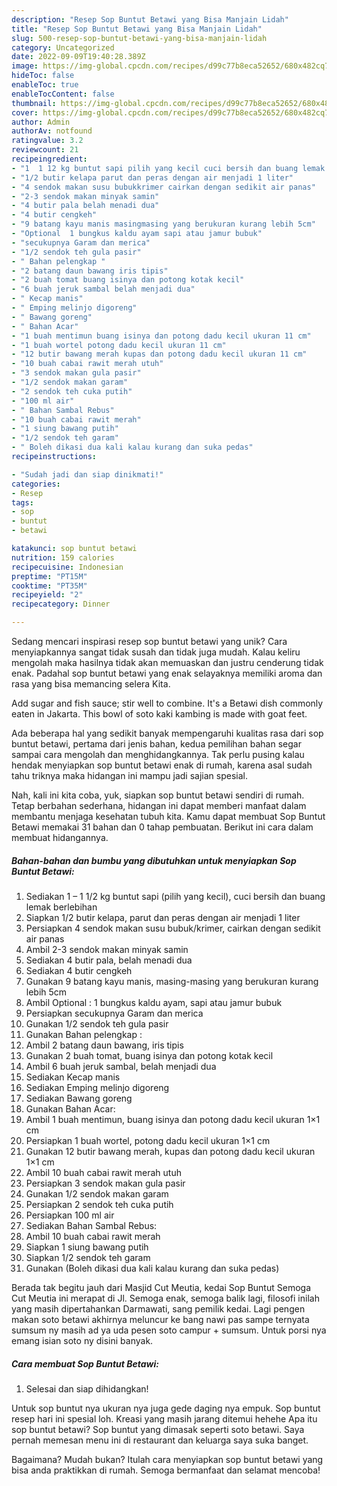 ```yaml
---
description: "Resep Sop Buntut Betawi yang Bisa Manjain Lidah"
title: "Resep Sop Buntut Betawi yang Bisa Manjain Lidah"
slug: 500-resep-sop-buntut-betawi-yang-bisa-manjain-lidah
category: Uncategorized
date: 2022-09-09T19:40:28.389Z
image: https://img-global.cpcdn.com/recipes/d99c77b8eca52652/680x482cq70/sop-buntut-betawi-foto-resep-utama.jpg
hideToc: false
enableToc: true
enableTocContent: false
thumbnail: https://img-global.cpcdn.com/recipes/d99c77b8eca52652/680x482cq70/sop-buntut-betawi-foto-resep-utama.jpg
cover: https://img-global.cpcdn.com/recipes/d99c77b8eca52652/680x482cq70/sop-buntut-betawi-foto-resep-utama.jpg
author: Admin
authorAv: notfound
ratingvalue: 3.2
reviewcount: 21
recipeingredient:
- "1  1 12 kg buntut sapi pilih yang kecil cuci bersih dan buang lemak berlebihan"
- "1/2 butir kelapa parut dan peras dengan air menjadi 1 liter"
- "4 sendok makan susu bubukkrimer cairkan dengan sedikit air panas"
- "2-3 sendok makan minyak samin"
- "4 butir pala belah menadi dua"
- "4 butir cengkeh"
- "9 batang kayu manis masingmasing yang berukuran kurang lebih 5cm"
- "Optional  1 bungkus kaldu ayam sapi atau jamur bubuk"
- "secukupnya Garam dan merica"
- "1/2 sendok teh gula pasir"
- " Bahan pelengkap "
- "2 batang daun bawang iris tipis"
- "2 buah tomat buang isinya dan potong kotak kecil"
- "6 buah jeruk sambal belah menjadi dua"
- " Kecap manis"
- " Emping melinjo digoreng"
- " Bawang goreng"
- " Bahan Acar"
- "1 buah mentimun buang isinya dan potong dadu kecil ukuran 11 cm"
- "1 buah wortel potong dadu kecil ukuran 11 cm"
- "12 butir bawang merah kupas dan potong dadu kecil ukuran 11 cm"
- "10 buah cabai rawit merah utuh"
- "3 sendok makan gula pasir"
- "1/2 sendok makan garam"
- "2 sendok teh cuka putih"
- "100 ml air"
- " Bahan Sambal Rebus"
- "10 buah cabai rawit merah"
- "1 siung bawang putih"
- "1/2 sendok teh garam"
- " Boleh dikasi dua kali kalau kurang dan suka pedas"
recipeinstructions:

- "Sudah jadi dan siap dinikmati!"
categories:
- Resep
tags:
- sop
- buntut
- betawi

katakunci: sop buntut betawi 
nutrition: 159 calories
recipecuisine: Indonesian
preptime: "PT15M"
cooktime: "PT35M"
recipeyield: "2"
recipecategory: Dinner

---
```





Sedang mencari inspirasi resep sop buntut betawi yang unik? Cara menyiapkannya sangat tidak susah dan tidak juga mudah. Kalau keliru mengolah maka hasilnya tidak akan memuaskan dan justru cenderung tidak enak. Padahal sop buntut betawi yang enak selayaknya memiliki aroma dan rasa yang bisa memancing selera Kita.





Add sugar and fish sauce; stir well to combine. It&#39;s a Betawi dish commonly eaten in Jakarta. This bowl of soto kaki kambing is made with goat feet.

Ada beberapa hal yang sedikit banyak mempengaruhi kualitas rasa dari sop buntut betawi, pertama dari jenis bahan, kedua pemilihan bahan segar sampai cara mengolah dan menghidangkannya. Tak perlu pusing kalau hendak menyiapkan sop buntut betawi enak di rumah, karena asal sudah tahu triknya maka hidangan ini mampu jadi sajian spesial.






Nah, kali ini kita coba, yuk, siapkan sop buntut betawi sendiri di rumah. Tetap berbahan sederhana, hidangan ini dapat memberi manfaat dalam membantu menjaga kesehatan tubuh kita. Kamu dapat membuat Sop Buntut Betawi memakai 31 bahan dan 0 tahap pembuatan. Berikut ini cara dalam membuat hidangannya.

<!--inarticleads1-->

##### Bahan-bahan dan bumbu yang dibutuhkan untuk menyiapkan Sop Buntut Betawi:

1. Sediakan 1 – 1 1/2 kg buntut sapi (pilih yang kecil), cuci bersih dan buang lemak berlebihan
1. Siapkan 1/2 butir kelapa, parut dan peras dengan air menjadi 1 liter
1. Persiapkan 4 sendok makan susu bubuk/krimer, cairkan dengan sedikit air panas
1. Ambil 2-3 sendok makan minyak samin
1. Sediakan 4 butir pala, belah menadi dua
1. Sediakan 4 butir cengkeh
1. Gunakan 9 batang kayu manis, masing-masing yang berukuran kurang lebih 5cm
1. Ambil Optional : 1 bungkus kaldu ayam, sapi atau jamur bubuk
1. Persiapkan secukupnya Garam dan merica
1. Gunakan 1/2 sendok teh gula pasir
1. Gunakan  Bahan pelengkap :
1. Ambil 2 batang daun bawang, iris tipis
1. Gunakan 2 buah tomat, buang isinya dan potong kotak kecil
1. Ambil 6 buah jeruk sambal, belah menjadi dua
1. Sediakan  Kecap manis
1. Sediakan  Emping melinjo digoreng
1. Sediakan  Bawang goreng
1. Gunakan  Bahan Acar:
1. Ambil 1 buah mentimun, buang isinya dan potong dadu kecil ukuran 1×1 cm
1. Persiapkan 1 buah wortel, potong dadu kecil ukuran 1×1 cm
1. Gunakan 12 butir bawang merah, kupas dan potong dadu kecil ukuran 1×1 cm
1. Ambil 10 buah cabai rawit merah utuh
1. Persiapkan 3 sendok makan gula pasir
1. Gunakan 1/2 sendok makan garam
1. Persiapkan 2 sendok teh cuka putih
1. Persiapkan 100 ml air
1. Sediakan  Bahan Sambal Rebus:
1. Ambil 10 buah cabai rawit merah
1. Siapkan 1 siung bawang putih
1. Siapkan 1/2 sendok teh garam
1. Gunakan  (Boleh dikasi dua kali kalau kurang dan suka pedas)


Berada tak begitu jauh dari Masjid Cut Meutia, kedai Sop Buntut Semoga Cut Meutia ini merapat di Jl. Semoga enak, semoga balik lagi, filosofi inilah yang masih dipertahankan Darmawati, sang pemilik kedai. Lagi pengen makan soto betawi akhirnya meluncur ke bang nawi pas sampe ternyata sumsum ny masih ad ya uda pesen soto campur + sumsum. Untuk porsi nya emang isian soto ny disini banyak. 

<!--inarticleads2-->

##### Cara membuat Sop Buntut Betawi:


1. Selesai dan siap dihidangkan!

Untuk sop buntut nya ukuran nya juga gede daging nya empuk. Sop buntut resep hari ini spesial loh. Kreasi yang masih jarang ditemui hehehe Apa itu sop buntut betawi? Sop buntut yang dimasak seperti soto betawi. Saya pernah memesan menu ini di restaurant dan keluarga saya suka banget. 

Bagaimana? Mudah bukan? Itulah cara menyiapkan sop buntut betawi yang bisa anda praktikkan di rumah. Semoga bermanfaat dan selamat mencoba!
